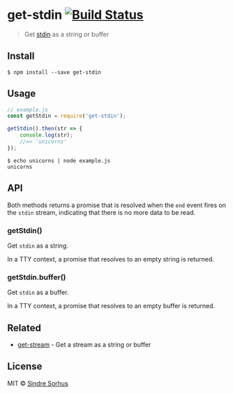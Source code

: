 # get-stdin [![Build Status](https://travis-ci.org/sindresorhus/get-stdin.svg?branch=master)](https://travis-ci.org/sindresorhus/get-stdin)

> Get [stdin](https://nodejs.org/api/process.html#process_process_stdin) as a string or buffer


## Install

```
$ npm install --save get-stdin
```


## Usage

```js
// example.js
const getStdin = require('get-stdin');

getStdin().then(str => {
	console.log(str);
	//=> 'unicorns'
});
```

```
$ echo unicorns | node example.js
unicorns
```


## API

Both methods returns a promise that is resolved when the `end` event fires on the `stdin` stream, indicating that there is no more data to be read.

### getStdin()

Get `stdin` as a string.

In a TTY context, a promise that resolves to an empty string is returned.

### getStdin.buffer()

Get `stdin` as a buffer.

In a TTY context, a promise that resolves to an empty buffer is returned.


## Related

- [get-stream](https://github.com/sindresorhus/get-stream) - Get a stream as a string or buffer


## License

MIT © [Sindre Sorhus](https://sindresorhus.com)
